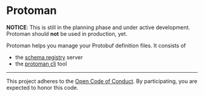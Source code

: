 # Protoman
**NOTICE**: This is still in the planning phase and under active development. Protoman should **not** be used in production, yet.

Protoman helps you manage your Protobuf definition files. It consists of
 - the [schema registry](./registry) server
 - the [protoman cli](./cli) tool

---
This project adheres to the [Open Code of Conduct](https://github.com/spotify/code-of-conduct/blob/master/code-of-conduct.md). By participating, you are
expected to honor this code.
